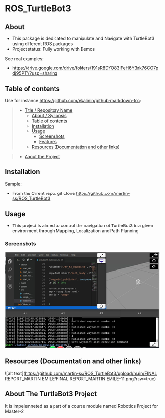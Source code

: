 # ROS_TurtleBot3

## About 

* This package is dedicated to manipulate and Navigate with TurtleBot3 using different ROS packages
* Project status: Fully working with Demos


See real examples:

* <https://drive.google.com/drive/folders/191sR8DYO83IFeH6Y3nk76CO7pdj95PTV?usp=sharing>


## Table of contents

Use for instance <https://github.com/ekalinin/github-markdown-toc>:

> * [Title / Repository Name](#title--repository-name)
>   * [About / Synopsis](#about--synopsis)
>   * [Table of contents](#table-of-contents)
>   * [Installation](#installation)
>   * [Usage](#usage)
>     * [Screenshots](#screenshots)
>     * [Features](#features)
>   * [Resources (Documentation and other links)](#resources-documentation-and-other-links)

>   * [About the Project](#)

## Installation

Sample:

* From the Crrent repo: git clone  https://github.com/martin-ss/ROS_TurtleBot3


## Usage

* This project is aimed to control the navigation of TurtleBot3 in a given environment through Mapping, Localization and Path Planning

### Screenshots

![alt text](https://github.com/martin-ss/ROS_TurtleBot3/blob/main/ros2.png?raw=true)

## Resources (Documentation and other links)
![alt text](https://github.com/martin-ss/ROS_TurtleBot3/upload/main/FINAL REPORT_MARTIN EMILE/FINAL REPORT_MARTIN EMILE-11.png?raw=true)
## About The TurtleBot3 Project
It is impelemneted as a part of a course module named Robotics Project for Master-2 
